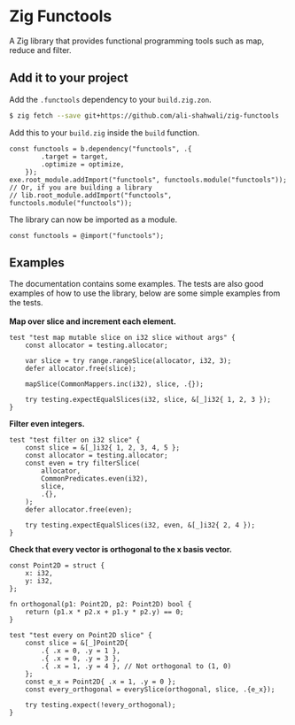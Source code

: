 # Zig Functools

A Zig library that provides functional programming tools such as map, reduce and filter.

## Add it to your project

Add the `.functools` dependency to your `build.zig.zon`.

```sh
$ zig fetch --save git+https://github.com/ali-shahwali/zig-functools
```

Add this to your `build.zig` inside the `build` function.

```zig
const functools = b.dependency("functools", .{
        .target = target,
        .optimize = optimize,
    });
exe.root_module.addImport("functools", functools.module("functools"));
// Or, if you are building a library
// lib.root_module.addImport("functools", functools.module("functools"));
```

The library can now be imported as a module.

```zig
const functools = @import("functools");
```

## Examples
The documentation contains some examples. The tests are also good examples of how to use the library, below are some simple examples from the tests. <br> <br>
**Map over slice and increment each element.**

```zig
test "test map mutable slice on i32 slice without args" {
    const allocator = testing.allocator;

    var slice = try range.rangeSlice(allocator, i32, 3);
    defer allocator.free(slice);

    mapSlice(CommonMappers.inc(i32), slice, .{});

    try testing.expectEqualSlices(i32, slice, &[_]i32{ 1, 2, 3 });
}
```

**Filter even integers.**

```zig
test "test filter on i32 slice" {
    const slice = &[_]i32{ 1, 2, 3, 4, 5 };
    const allocator = testing.allocator;
    const even = try filterSlice(
        allocator,
        CommonPredicates.even(i32),
        slice,
        .{},
    );
    defer allocator.free(even);

    try testing.expectEqualSlices(i32, even, &[_]i32{ 2, 4 });
}
```

**Check that every vector is orthogonal to the x basis vector.**

```zig
const Point2D = struct {
    x: i32,
    y: i32,
};

fn orthogonal(p1: Point2D, p2: Point2D) bool {
    return (p1.x * p2.x + p1.y * p2.y) == 0;
}

test "test every on Point2D slice" {
    const slice = &[_]Point2D{
        .{ .x = 0, .y = 1 },
        .{ .x = 0, .y = 3 },
        .{ .x = 1, .y = 4 }, // Not orthogonal to (1, 0)
    };
    const e_x = Point2D{ .x = 1, .y = 0 };
    const every_orthogonal = everySlice(orthogonal, slice, .{e_x});

    try testing.expect(!every_orthogonal);
}
```
